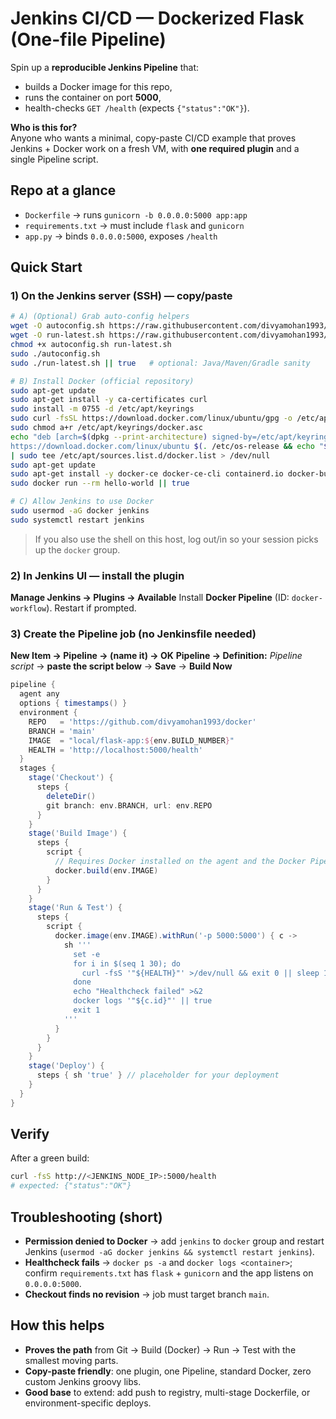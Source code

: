 # Jenkins CI/CD — Dockerized Flask (One-file Pipeline)

Spin up a **reproducible Jenkins Pipeline** that:
- builds a Docker image for this repo,
- runs the container on port **5000**,
- health-checks `GET /health` (expects `{"status":"OK"}`).

**Who is this for?**  
Anyone who wants a minimal, copy-paste CI/CD example that proves Jenkins + Docker work on a fresh VM, with **one required plugin** and a single Pipeline script.


## Repo at a glance

- `Dockerfile` → runs `gunicorn -b 0.0.0.0:5000 app:app`
- `requirements.txt` → must include `flask` and `gunicorn`
- `app.py` → binds `0.0.0.0:5000`, exposes `/health`



## Quick Start

### 1) On the Jenkins server (SSH) — copy/paste

```bash
# A) (Optional) Grab auto-config helpers
wget -O autoconfig.sh https://raw.githubusercontent.com/divyamohan1993/devops-shell-scripts/main/jenkins/autoconfig.sh
wget -O run-latest.sh https://raw.githubusercontent.com/divyamohan1993/devops-shell-scripts/main/maven-gradle-sanity/run-latest.sh
chmod +x autoconfig.sh run-latest.sh
sudo ./autoconfig.sh
sudo ./run-latest.sh || true   # optional: Java/Maven/Gradle sanity

# B) Install Docker (official repository)
sudo apt-get update
sudo apt-get install -y ca-certificates curl
sudo install -m 0755 -d /etc/apt/keyrings
sudo curl -fsSL https://download.docker.com/linux/ubuntu/gpg -o /etc/apt/keyrings/docker.asc
sudo chmod a+r /etc/apt/keyrings/docker.asc
echo "deb [arch=$(dpkg --print-architecture) signed-by=/etc/apt/keyrings/docker.asc] \
https://download.docker.com/linux/ubuntu $(. /etc/os-release && echo "${UBUNTU_CODENAME:-$VERSION_CODENAME}") stable" \
| sudo tee /etc/apt/sources.list.d/docker.list > /dev/null
sudo apt-get update
sudo apt-get install -y docker-ce docker-ce-cli containerd.io docker-buildx-plugin docker-compose-plugin
sudo docker run --rm hello-world || true

# C) Allow Jenkins to use Docker
sudo usermod -aG docker jenkins
sudo systemctl restart jenkins
````

> If you also use the shell on this host, log out/in so your session picks up the `docker` group.


### 2) In Jenkins UI — install the plugin

**Manage Jenkins → Plugins → Available**
Install **Docker Pipeline** (ID: `docker-workflow`).
Restart if prompted.


### 3) Create the Pipeline job (no Jenkinsfile needed)

**New Item → Pipeline → (name it) → OK**
**Pipeline → Definition:** *Pipeline script* → **paste the script below** → **Save** → **Build Now**

```groovy
pipeline {
  agent any
  options { timestamps() }
  environment {
    REPO   = 'https://github.com/divyamohan1993/docker'
    BRANCH = 'main'
    IMAGE  = "local/flask-app:${env.BUILD_NUMBER}"
    HEALTH = 'http://localhost:5000/health'
  }
  stages {
    stage('Checkout') {
      steps {
        deleteDir()
        git branch: env.BRANCH, url: env.REPO
      }
    }
    stage('Build Image') {
      steps {
        script {
          // Requires Docker installed on the agent and the Docker Pipeline plugin
          docker.build(env.IMAGE)
        }
      }
    }
    stage('Run & Test') {
      steps {
        script {
          docker.image(env.IMAGE).withRun('-p 5000:5000') { c ->
            sh '''
              set -e
              for i in $(seq 1 30); do
                curl -fsS '"${HEALTH}"' >/dev/null && exit 0 || sleep 1
              done
              echo "Healthcheck failed" >&2
              docker logs '"${c.id}"' || true
              exit 1
            '''
          }
        }
      }
    }
    stage('Deploy') {
      steps { sh 'true' } // placeholder for your deployment
    }
  }
}
```


## Verify

After a green build:

```bash
curl -fsS http://<JENKINS_NODE_IP>:5000/health
# expected: {"status":"OK"}
```


## Troubleshooting (short)

* **Permission denied to Docker** → add `jenkins` to `docker` group and restart Jenkins (`usermod -aG docker jenkins && systemctl restart jenkins`).
* **Healthcheck fails** → `docker ps -a` and `docker logs <container>`; confirm `requirements.txt` has `flask` + `gunicorn` and the app listens on `0.0.0.0:5000`.
* **Checkout finds no revision** → job must target branch `main`.


## How this helps

* **Proves the path** from Git → Build (Docker) → Run → Test with the smallest moving parts.
* **Copy-paste friendly**: one plugin, one Pipeline, standard Docker, zero custom Jenkins groovy libs.
* **Good base** to extend: add push to registry, multi-stage Dockerfile, or environment-specific deploys.

